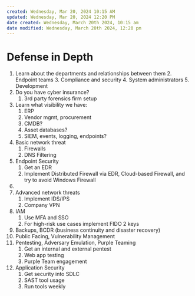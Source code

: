 ```yaml
---
created: Wednesday, Mar 20, 2024 10:15 AM
updated: Wednesday, Mar 20, 2024 12:20 PM
date created: Wednesday, March 20th 2024, 10:15 am
date modified: Wednesday, March 20th 2024, 12:20 pm
---
```


# Defense in Depth
1. Learn about the departments and relationships between them
	2. Endpoint teams
	3. Compliance and security
	4. System administrators
	5. Development
2. Do you have cyber insurance?
	1. 3rd party forensics firm setup
3. Learn what visibility we have:
	1. ERP
	2. Vendor mgmt, procurement
	3. CMDB?
	4. Asset databases?
	5. SIEM, events, logging, endpoints?
4. Basic network threat
	1. Firewalls
	2. DNS Filtering
5. Endpoint Security
	1. Get an EDR
	2. Implement Distributed Firewall via EDR, Cloud-based Firewall, and try to avoid Windows Firewall
6. 
7. Advanced network threats
	1. Implement IDS/IPS
	2. Company VPN
8. IAM
	1. Use MFA and SSO 
	2. For high-risk use cases implement FIDO 2 keys
9. Backups, BCDR (business continuity and disaster recovery)
10. Public Facing, Vulnerability Management
11. Pentesting, Adversary Emulation, Purple Teaming
	1. Get an internal and external pentest
	2. Web app testing
	3. Purple Team engagement
12. Application Security
	1. Get security into SDLC
	2. SAST tool usage
	3. Run tools weekly